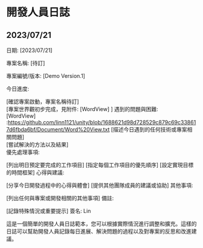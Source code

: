 # 開發人員日誌  
## 2023/07/21  
日期: [2023/07/21]  
  
專案名稱: [待訂]  

專案編號/版本: [Demo Version.1]  
  
今日進度:  
  
[確認專案啟動，專案名稱待訂]  
[專案世界觀初步完成，見附件: [WordView] ]
遇到的問題與困難:  
[WordView] :https://github.com/linn1121/unity/blob/1688621d98d728529c879c69c338617d6fbda6bf/Document/Word%20View.txt
[描述今日遇到的任何技術或專案相關問題]  
[嘗試解決的方法以及結果]  
優先處理事項:  

[列出明日預定要完成的工作項目]
[指定每個工作項目的優先順序]
[設定實現目標的時間框架]
心得與建議:  

[分享今日開發過程中的心得與體會]
[提供其他團隊成員的建議或協助]
其他事項:  

[列出任何與專案或開發相關的其他事項]
備註:  

[記錄特殊情況或重要提示]
簽名: Lin

這是一個簡單的開發人員日誌範本，您可以根據實際情況進行調整和擴充。這樣的日誌可以幫助開發人員記錄每日進展、解決問題的過程以及對專案的反思和改進建議。